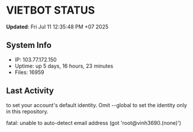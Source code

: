 # VIETBOT STATUS
**Updated**: Fri Jul 11 12:35:48 PM +07 2025

## System Info
- IP: 103.77.172.150
- Uptime: up 5 days, 16 hours, 23 minutes
- Files: 16959

## Last Activity

to set your account's default identity.
Omit --global to set the identity only in this repository.

fatal: unable to auto-detect email address (got 'root@vinh3690.(none)')
